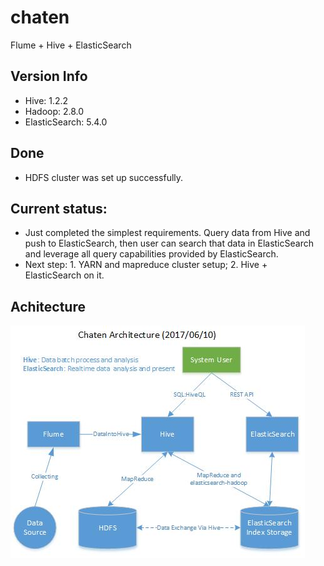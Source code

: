 # chaten
Flume + Hive + ElasticSearch
## Version Info
* Hive: 1.2.2
* Hadoop: 2.8.0
* ElasticSearch: 5.4.0

## Done
* HDFS cluster was set up successfully.

## Current status:
* Just completed the simplest requirements. Query data from Hive and push to ElasticSearch, then user can search that data in ElasticSearch and leverage all query capabilities provided by ElasticSearch.
* Next step: 1. YARN and mapreduce cluster setup; 2. Hive + ElasticSearch on it.


## Achitecture
![Alt text](images/chaten-architecure.jpg?raw=true "Title")
